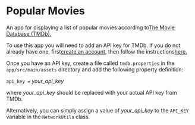 # Popular Movies
An app for displaying a list of popular movies according
to[The Movie Database (TMDb).](https://www.themoviedb.org/)

To use this app you will need to add an API key for TMDb.
If you do not already have one,
first[create an account,](https://www.themoviedb.org/account/signup)
then follow the
instructions[here.](https://developers.themoviedb.org/3/getting-started/introduction)

Once you have an API key, create a file called `tmdb.properties`
in the `app/src/main/assets` directory and add the following
property definition:

`api_key =` _your_api_key_

where _your_api_key_ should be replaced with your actual
API key from TMDb.

Alternatively, you can simply assign a value of
_your_api_key_ to the `API_KEY` variable in the 
`NetworkUtils` class.
